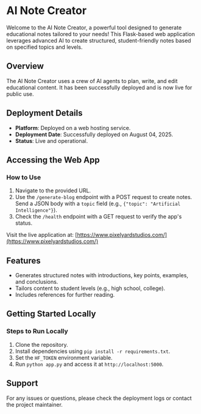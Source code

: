 # AI Note Creator

Welcome to the AI Note Creator, a powerful tool designed to generate educational notes tailored to your needs! This Flask-based web application leverages advanced AI to create structured, student-friendly notes based on specified topics and levels.

## Overview
The AI Note Creator uses a crew of AI agents to plan, write, and edit educational content. It has been successfully deployed and is now live for public use.

## Deployment Details
- **Platform**: Deployed on a web hosting service.
- **Deployment Date**: Successfully deployed on August 04, 2025.
- **Status**: Live and operational.

## Accessing the Web App
### How to Use
1. Navigate to the provided URL.
2. Use the `/generate-blog` endpoint with a POST request to create notes. Send a JSON body with a `topic` field (e.g., `{"topic": "Artificial Intelligence"}`).
3. Check the `/health` endpoint with a GET request to verify the app's status.

Visit the live application at: [https://www.pixelyardstudios.com/](https://www.pixelyardstudios.com/)

## Features
- Generates structured notes with introductions, key points, examples, and conclusions.
- Tailors content to student levels (e.g., high school, college).
- Includes references for further reading.

## Getting Started Locally
### Steps to Run Locally
1. Clone the repository.
2. Install dependencies using `pip install -r requirements.txt`.
3. Set the `HF_TOKEN` environment variable.
4. Run `python app.py` and access it at `http://localhost:5000`.

## Support
For any issues or questions, please check the deployment logs or contact the project maintainer.
